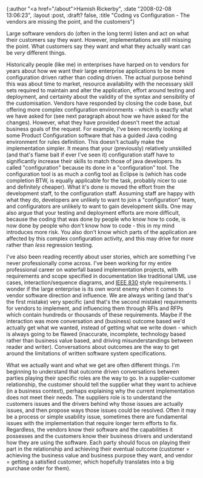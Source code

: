 {:author "<a href=\"/about\">Hamish Rickerby</a>", :date "2008-02-08 13:06:23", :layout :post, :draft? false, :title "Coding vs Configuration - The vendors are missing the point, and the customers"}

Large software vendors do (often in the long term) listen and act on what their customers say they want.  However, implementations are still missing the point.  What customers say they want and what they actually want can be <em>very</em> different things.

Historically people (like me) in enterprises have harped on to vendors for years about how we want their large enterprise applications to be more configuration driven rather than coding driven.  The actual purpose behind this was about time to market, resource availability with the necessary skill sets required to maintain and alter the application, effort around testing and deployment, and certainty about the validity of the syntax and sensibility of the customisation.  Vendors have responded by closing the code base, but offering more complex configuration environments - which is exactly what we have asked for (see next paragraph about how we have asked for the changes).  However, what they have provided doesn't meet the actual business goals of the request.  For example, I've been recently looking at some Product Configuration software that has a guided Java coding environment for rules definition.  This doesn't actually make the implementation simpler.  It means that your (previously) relatively unskilled (and that's flame bait if ever I've seen it) configuration staff have to significantly increase their skills to match those of java developers.  Its called "configuration" because its done in a "configuration" tool.  The configuration tool is as much a config tool as Eclipse is (which has code completion BTW, is equally applicable for the task, probably nicer to use and definitely cheaper).  What it's done is moved the effort from the development staff, to the configuration staff.  Assuming staff are happy with what they do, developers are unlikely to want to join a "configuration" team, and configurators are unlikely to want to gain development skills.  One may also argue that your testing and deployment efforts are more difficult, because the coding that was done by people who know how to code, is now done by people who don't know how to code - this in my mind introduces more risk.  You also don't know which parts of the application are affected by this complex configuration activity, and this may drive for <span style="font-style: italic">more</span> rather than <span style="font-style: italic">less </span>regression testing.

I've also been reading recently about user stories, which are something I've never professionally come across.  I've been working for my entire professional career on waterfall based implementation projects, with requirements and scope specified in documentation like traditional UML use cases, interaction/sequence diagrams, and <a href="http://standards.ieee.org/reading/ieee/std_public/description/se/830-1998_desc.html" target="_blank">IEEE 830</a> style requirements.  I wonder if the large enterprise is its own worst enemy when it comes to vendor software direction and influence.  We are always writing (and that's the first mistake) very specific (and that's the second mistake) requirements for vendors to implement, and influencing them through RFIs and RFPs which contain hundreds or thousands of these requirements.  Maybe if the interaction was more conversation and (business) outcome based we'd actually get what we wanted, instead of getting what we write down - which is always going to be flawed (inaccurate, incomplete, technology based rather than business value based, and driving misunderstandings between reader and writer).  Conversations about outcomes are the way to get around the limitations of written software system specifications.

What we actually want and what we get are often different things.  I'm beginning to understand that outcome driven conversations between parties playing their specific roles are the way to go.  In a supplier-customer relationship, the customer should tell the supplier what they want to achieve (in a business context), perhaps explaining why the current implementation does not meet their needs.  The suppliers role is to understand the customers issues and the drivers behind why those issues are actually issues, and then propose ways those issues could be resolved.  Often it may be a process or simple usability issue, sometimes there are fundamental issues with the implementation that require longer term efforts to fix.  Regardless, the vendors know their software and the capabilities it possesses and the customers know their business drivers and understand how they are using the software.  Each party should focus on playing their part in the relationship and achieving their eventual outcome (customer = achieving the business value and business purpose they want, and vendor = getting a satisfied customer, which hopefully translates into a big purchase order for them).

